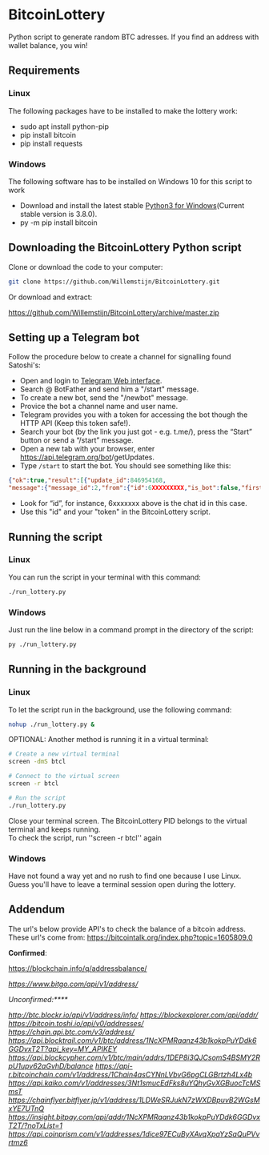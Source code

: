 # BitcoinLottery

Python script to generate random BTC adresses. If you find an address with wallet balance, you win!

## Requirements

### Linux

The following packages have to be installed to make the lottery work:

* sudo apt install python-pip
* pip install bitcoin
* pip install requests

### Windows

The following software has to be installed on Windows 10 for this script to work

* Download and install the latest stable [Python3 for Windows](https://www.python.org/downloads/windows/)(Current stable version is 3.8.0).
* py -m pip install bitcoin

## Downloading the BitcoinLottery Python script

Clone or download the code to your computer:

```bash
git clone https://github.com/Willemstijn/BitcoinLottery.git
```

Or download and extract:

https://github.com/Willemstijn/BitcoinLottery/archive/master.zip

## Setting up a Telegram bot

Follow the procedure below to create a channel for signalling found Satoshi's:

* Open and login to [Telegram Web interface](https://web.telegram.org).
* Search @ BotFather and send him a "/start" message.
* To create a new bot, send the "/newbot" message.
* Provice the bot a channel name and user name.
* Telegram provides you with a token for accessing the bot though the HTTP API (Keep this token safe!).
* Search your bot (by the link you just got - e.g. t.me/<botname>), press the “Start” button or send a “/start” message.
* Open a new tab with your browser, enter https://api.telegram.org/bot<yourtoken>/getUpdates. 
* Type ``/start`` to start the bot. You should see something like this:

```json
{"ok":true,"result":[{"update_id":846954168,
"message":{"message_id":2,"from":{"id":6XXXXXXXXX,"is_bot":false,"first_name":"YourFirstName","username":"YourUserName","language_code":"nl"},"chat":{"id":6XXXXXXX,"first_name":"YourFirstName","username":"Yourname","type":"private"},"date":15267434115,"text":"/start","entities":[{"offset":0,"length":6,"type":"bot_command"}]}}]}
```

* Look for “id”, for instance, 6xxxxxxx above is the chat id in this case. 
* Use this "id" and your "token" in the BitcoinLottery script.

## Running the script

### Linux

You can run the script in your terminal with this command:

```bash
./run_lottery.py
```

### Windows

Just run the line below in a command prompt in the directory of the script:

```bash
py ./run_lottery.py
```

## Running in the background

### Linux

To let the script run in the background, use the following command:

```bash
nohup ./run_lottery.py &
```

OPTIONAL: Another method is running it in a virtual terminal:

```bash
# Create a new virtual terminal
screen -dmS btcl

# Connect to the virtual screen
screen -r btcl

# Run the script
./run_lottery.py
```

Close your terminal screen. The BitcoinLottery PID belongs to the virtual terminal and keeps running.  
To check the script, run ''screen -r btcl'' again

### Windows

Have not found a way yet and no rush to find one because I use Linux. Guess you'll have to leave a terminal session open during the lottery.

## Addendum

The url's below provide API's to check the balance of a bitcoin address. 
These url's come from: https://bitcointalk.org/index.php?topic=1605809.0

**Confirmed**:

https://blockchain.info/q/addressbalance/<address>
https://www.bitgo.com/api/v1/address/<address>


Unconfirmed:****

http://btc.blockr.io/api/v1/address/info/
https://blockexplorer.com/api/addr/
https://bitcoin.toshi.io/api/v0/addresses/
https://chain.api.btc.com/v3/address/
https://api.blocktrail.com/v1/btc/address/1NcXPMRaanz43b1kokpPuYDdk6GGDvxT2T?api_key=MY_APIKEY
https://api.blockcypher.com/v1/btc/main/addrs/1DEP8i3QJCsomS4BSMY2RpU1upv62aGvhD/balance
https://api-r.bitcoinchain.com/v1/address/1Chain4asCYNnLVbvG6pgCLGBrtzh4Lx4b
https://api.kaiko.com/v1/addresses/3Nt1smucEdFks8uYQhyGvXGBuocTcMSmsT
https://chainflyer.bitflyer.jp/v1/address/1LDWeSRJukN7zWXDBpuvB2WGsMxYE7UTnQ
https://insight.bitpay.com/api/addr/1NcXPMRaanz43b1kokpPuYDdk6GGDvxT2T/?noTxList=1
https://api.coinprism.com/v1/addresses/1dice97ECuByXAvqXpaYzSaQuPVvrtmz6
